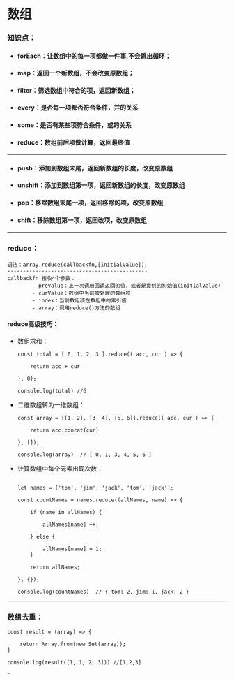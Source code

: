 # 数组

### 知识点：
- #### forEach：让数组中的每一项都做一件事,不会跳出循环；
- #### map：返回一个新数组，不会改变原数组；
- #### filter：筛选数组中符合的项，返回新数组；
- #### every：是否每一项都否符合条件，并的关系
- #### some：是否有某些项符合条件，或的关系
- #### reduce：数组前后项做计算，返回最终值
***
- #### push：添加到数组末尾，返回新数组的长度，改变原数组
- #### unshift：添加到数组第一项，返回新数组的长度，改变原数组
- #### pop：移除数组末尾一项，返回移除的项，改变原数组
- #### shift：移除数组第一项，返回改项，改变原数组
---




### reduce：
    语法：array.reduce(callbackfn,[initialValue]);
    ---------------------------------------------
    callbackfn 接收4个参数：
            - preValue：上一次调用回调返回的值，或者是提供的初始值(initialValue)
            - curValue：数组中当前被处理的数组项
            - index：当前数组项在数组中的索引值
            - array：调用reduce()方法的数组

#### reduce高级技巧：
- 数组求和：
    ```
    const total = [ 0, 1, 2, 3 ].reduce(( acc, cur ) => {

        return acc + cur

    }, 0);
    
    console.log(total) //6
    ```
- 二维数组转为一维数组：
    ```
    const array = [[1, 2], [3, 4], [5, 6]].reduce(( acc, cur ) => {

        return acc.concat(cur)

    }, []);

    console.log(array)  // [ 0, 1, 3, 4, 5, 6 ]
    ```
- 计算数组中每个元素出现次数：
    ```

    let names = ['tom', 'jim', 'jack', 'tom', 'jack'];

    const countNames = names.reduce((allNames, name) => {

        if (name in allNames) {

            allNames[name] ++;

        } else {

            allNames[name] = 1;
        }
        
        return allNames;

    }, {});

    console.log(countNames)  // { tom: 2, jim: 1, jack: 2 }

    ```
---
### 数组去重：
```
const result = (array) => {

    return Array.from(new Set(array));
}

console.log(result([1, 1, 2, 3])) //[1,2,3]
```
˝